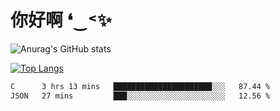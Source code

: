 # 你好啊 ❛‿˂✨

![Anurag's GitHub stats](https://github-readme-stats.vercel.app/api?username=ZombieFly&count_private=true&show_icons=true)

[![Top Langs](https://github-readme-stats.vercel.app/api/top-langs/?username=ZombieFly&layout=compact&count_private=true&hide=Ruby,makefile)](https://github.com/anuraghazra/github-readme-stats)

<!--START_SECTION:waka-->

```txt
C      3 hrs 13 mins   ██████████████████████░░░   87.44 %
JSON   27 mins         ███░░░░░░░░░░░░░░░░░░░░░░   12.56 %
```

<!--END_SECTION:waka-->

